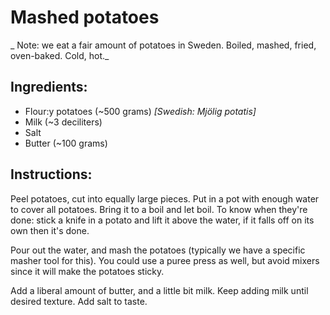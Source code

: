 # Mashed potatoes

_ Note: we eat a fair amount of potatoes in Sweden. Boiled, mashed, fried, oven-baked. Cold, hot._

## Ingredients:
- Flour:y potatoes (~500 grams) _[Swedish: Mjölig potatis]_
- Milk (~3 deciliters)
- Salt
- Butter (~100 grams)

## Instructions:
Peel potatoes, cut into equally large pieces. Put in a pot with enough water to
cover all potatoes. Bring it to a boil and let boil. To know when they're done:
stick a knife in a potato and lift it above the water, if it falls off on its
own then it's done.

Pour out the water, and mash the potatoes (typically we have a specific masher
tool for this). You could use a puree press as well, but avoid mixers since it
will make the potatoes sticky.

Add a liberal amount of butter, and a little bit milk. Keep adding milk until
desired texture. Add salt to taste.
